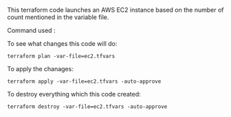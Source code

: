 This terraform code launches an AWS EC2 instance based on the number of count mentioned in the variable file.

Command used :

To see what changes this code will do:
    
    terraform plan -var-file=ec2.tfvars 

To apply the chanages:

    terraform apply -var-file=ec2.tfvars -auto-approve

To destroy everything which this code created:

    terraform destroy -var-file=ec2.tfvars -auto-approve


